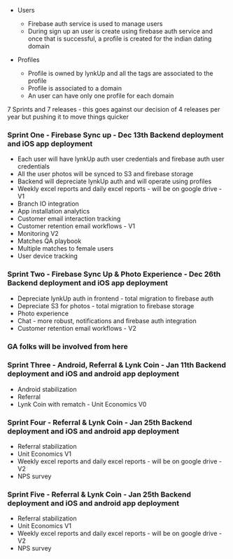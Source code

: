- Users
  - Firebase auth service is used to manage users
  - During sign up an user is create using firebase auth service and once that is successful, a profile is created for the indian dating domain

- Profiles
  - Profile is owned by lynkUp and all the tags are associated to the profile
  - Profile is associated to a domain
  - An user can have only one profile for each domain

7 Sprints and 7 releases - this goes against our decision of 4 releases per year but pushing it to move things quicker

### Sprint One - Firebase Sync up - Dec 13th Backend deployment and iOS app deployment
- Each user will have lynkUp auth user credentials and firebase auth user credentials
- All the user photos will be synced to S3 and firebase storage
- Backend will depreciate lynkUp auth and will operate using profiles
- Weekly excel reports and daily excel reports - will be on google drive - V1
- Branch IO integration
- App installation analytics
- Customer email interaction tracking
- Customer retention email workflows - V1
- Monitoring V2
- Matches QA playbook
- Multiple matches to female users
- User device tracking

### Sprint Two - Firebase Sync Up & Photo Experience - Dec 26th Backend deployment and iOS app deployment
- Depreciate lynkUp auth in frontend - total migration to firebase auth
- Depreciate S3 for photos - total migration to firebase storage
- Photo experience
- Chat - more robust, notifications and firebase auth integration
- Customer retention email workflows - V2

### GA folks will be involved from here

### Sprint Three - Android, Referral & Lynk Coin - Jan 11th Backend deployment and iOS and android app deployment
- Android stabilization
- Referral
- Lynk Coin with rematch - Unit Economics V0

### Sprint Four - Referral & Lynk Coin - Jan 25th Backend deployment and iOS and android app deployment
- Referral stabilization
- Unit Economics V1
- Weekly excel reports and daily excel reports - will be on google drive - V2
- NPS survey

### Sprint Five - Referral & Lynk Coin - Jan 25th Backend deployment and iOS and android app deployment
- Referral stabilization
- Unit Economics V1
- Weekly excel reports and daily excel reports - will be on google drive - V2
- NPS survey
